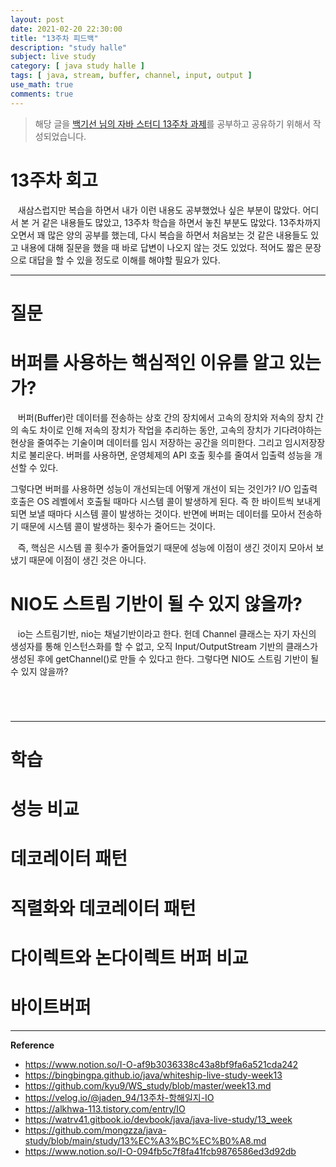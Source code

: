 ```yaml
---
layout: post
date: 2021-02-20 22:30:00
title: "13주차 피드백"
description: "study halle"
subject: live study
category: [ java study halle ]
tags: [ java, stream, buffer, channel, input, output ]
use_math: true
comments: true
---
```


> 해당 글을 [백기선 님의 자바 스터디 13주차 과제](https://github.com/whiteship/live-study/issues/13)를 공부하고 공유하기 위해서 작성되었습니다.

# 13주차 회고

&nbsp;&nbsp;&nbsp;새삼스럽지만 복습을 하면서 내가 이런 내용도 공부했었나 싶은 부분이 많았다. 어디서 본 거 같은 내용들도 많았고, 13주차 학습을 하면서 놓친 부분도 많았다. 13주차까지 오면서 꽤 많은 양의 공부를 했는데, 다시 복습을 하면서 처음보는 것 같은 내용들도 있고 내용에 대해 질문을 했을 때 바로 답변이 나오지 않는 것도 있었다. 적어도 짧은 문장으로 대답을 할 수 있을 정도로 이해를 해야할 필요가 있다.

---

# 질문

# 버퍼를 사용하는 핵심적인 이유를 알고 있는가?

&nbsp;&nbsp;&nbsp;버퍼(Buffer)란 데이터를 전송하는 상호 간의 장치에서 고속의 장치와 저속의 장치 간의 속도 차이로 인해 저속의 장치가 작업을 추리하는 동안, 고속의 장치가 기다려야하는 현상을 줄여주는 기술이며 데이터를 임시 저장하는 공간을 의미한다. 그리고 임시저장장치로 불리운다. 버퍼를 사용하면, 운영체제의 API 호출 횟수를 줄여서 입출력 성능을 개선할 수 있다.

그렇다면 버퍼를 사용하면 성능이 개선되는데 어떻게 개선이 되는 것인가? I/O 입출력 호출은 OS 레벨에서 호출될 때마다 시스템 콜이 발생하게 된다. 즉 한 바이트씩 보내게 되면 보낼 때마다 시스템 콜이 발생하는 것이다. 반면에 버퍼는 데이터를 모아서 전송하기 때문에 시스템 콜이 발생하는 횟수가 줄어드는 것이다.

&nbsp;&nbsp;&nbsp;즉, 핵심은 시스템 콜 횟수가 줄어들었기 때문에 성능에 이점이 생긴 것이지 모아서 보냈기 때문에 이점이 생긴 것은 아니다.

# NIO도 스트림 기반이 될 수 있지 않을까?

&nbsp;&nbsp;&nbsp;io는 스트림기반, nio는 채널기반이라고 한다. 헌데 Channel 클래스는 자기 자신의 생성자를 통해 인스턴스화를 할 수 없고, 오직 Input/OutputStream 기반의 클래스가 생성된 후에 getChannel()로 만들 수 있다고 한다. 그렇다면 NIO도 스트림 기반이 될 수 있지 않을까?

&nbsp;&nbsp;&nbsp;

#

---

# 학습

# 성능 비교



# 데코레이터 패턴



# 직렬화와 데코레이터 패턴



# 다이렉트와 논다이렉트 버퍼 비교



# 바이트버퍼



---
**Reference**
+ <https://www.notion.so/I-O-af9b3036338c43a8bf9fa6a521cda242>
+ <https://bingbingpa.github.io/java/whiteship-live-study-week13>
+ <https://github.com/kyu9/WS_study/blob/master/week13.md>
+ <https://velog.io/@jaden_94/13주차-항해일지-IO>
+ <https://alkhwa-113.tistory.com/entry/IO>
+ <https://watrv41.gitbook.io/devbook/java/java-live-study/13_week>
+ <https://github.com/mongzza/java-study/blob/main/study/13%EC%A3%BC%EC%B0%A8.md>
+ <https://www.notion.so/I-O-094fb5c7f8fa41fcb9876586ed3d92db>
